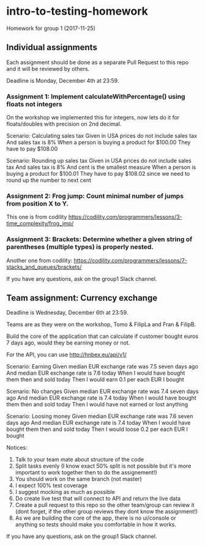 # intro-to-testing-homework
Homework for group 1 (2017-11-25)

## Individual assignments

Each assignment should be done as a separate Pull Request to this repo and it will be reviewed by others.

Deadline is Monday, December 4th at 23:59. 

### Assignment 1: Implement calculateWithPercentage() using floats not integers

On the workshop we implemented this for integers, now lets do it for floats/doubles with precision on 2nd decimal.

Scenario: Calculating sales tax 
Given in USA prices do not include sales tax
And sales tax is 8%
When a person is buying a product for $100.00
They have to pay $108.00

Scenario: Rounding up sales tax
Given in USA prices do not include sales tax
And sales tax is 8%
And cent is the smallest measure
When a person is buying a product for $100.01
They have to pay $108.02 since we need to round up the number to next cent

### Assignment 2: Frog jump: Count minimal number of jumps from position X to Y.

This one is from codility https://codility.com/programmers/lessons/3-time_complexity/frog_jmp/

### Assignment 3: Brackets: Determine whether a given string of parentheses (multiple types) is properly nested.

Another one from codility: https://codility.com/programmers/lessons/7-stacks_and_queues/brackets/

If you have any questions, ask on the group1 Slack channel.


## Team assignment: Currency exchange

Deadline is Wednesday, December 6th at 23:59. 

Teams are as they were on the workshop, Tomo & FilipLa and Fran & FilipB.

Build the core of the application that can calculate if customer bought euros 7 days ago, would they be earning money or not.

For the API, you can use http://hnbex.eu/api/v1/

Scenario: Earning
Given median EUR exchange rate was 7.5 seven days ago
And median EUR exchange rate is 7.6 today
When I would have bought them then and sold today 
Then I would earn 0.1 per each EUR I bought


Scenario: No changes
Given median EUR exchange rate was 7.4 seven days ago
And median EUR exchange rate is 7.4 today
When I would have bought them then and sold today 
Then I would have not earned or lost anything

Scenario: Loosing money
Given median EUR exchange rate was 7.6 seven days ago
And median EUR exchange rate is 7.4 today
When I would have bought them then and sold today 
Then I would loose 0.2 per each EUR I bought

Notices:
1) Talk to your team mate about structure of the code
2) Split tasks evenly (I know exact 50% split is not possible but it's more important to work together then to do the assignement!)
3) You should work on the same branch (not master)
4) I expect 100% test coverage
5) I suggest mocking as much as possible
6) Do create live test that will connect to API and return the live data
7) Create a pull request to this repo so the other team/group can review it (dont forget, if the other group reviews they dont know the assignment!)
8) As we are building the core of the app, there is no ui/console or anything so tests should make you comfortable in how it works.

If you have any questions, ask on the group1 Slack channel.


